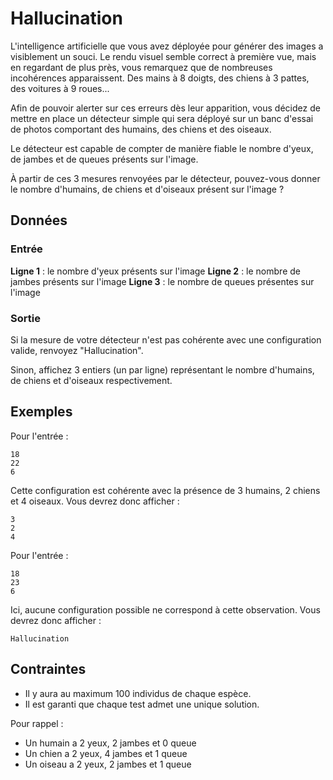# Hallucination

L'intelligence artificielle que vous avez déployée pour générer des images a visiblement un souci. Le rendu visuel semble correct à première vue, mais en regardant de plus près, vous remarquez que de nombreuses incohérences apparaissent. Des mains à 8 doigts, des chiens à 3 pattes, des voitures à 9 roues...

Afin de pouvoir alerter sur ces erreurs dès leur apparition, vous décidez de mettre en place un détecteur simple qui sera déployé sur un banc d'essai de photos comportant des humains, des chiens et des oiseaux.

Le détecteur est capable de compter de manière fiable le nombre d'yeux, de jambes et de queues présents sur l'image.

À partir de ces 3 mesures renvoyées par le détecteur, pouvez-vous donner le nombre d'humains, de chiens et d'oiseaux présent sur l'image ?

## Données

### Entrée

**Ligne 1** : le nombre d'yeux présents sur l'image
**Ligne 2** : le nombre de jambes présents sur l'image
**Ligne 3** : le nombre de queues présentes sur l'image

### Sortie

Si la mesure de votre détecteur n'est pas cohérente avec une configuration valide, renvoyez "Hallucination".

Sinon, affichez 3 entiers (un par ligne) représentant le nombre d'humains, de chiens et d'oiseaux respectivement.

## Exemples

Pour l'entrée :
```plaintext
18
22
6
```

Cette configuration est cohérente avec la présence de 3 humains, 2 chiens et 4 oiseaux. Vous devrez donc afficher :
```plaintext
3
2
4
```

Pour l'entrée :
```plaintext
18
23
6
```

Ici, aucune configuration possible ne correspond à cette observation. Vous devrez donc afficher :

```plaintext
Hallucination
```

## Contraintes

- Il y aura au maximum 100 individus de chaque espèce.
- Il est garanti que chaque test admet une unique solution.

Pour rappel :
- Un humain a 2 yeux, 2 jambes et 0 queue
- Un chien a 2 yeux, 4 jambes et 1 queue
- Un oiseau a 2 yeux, 2 jambes et 1 queue